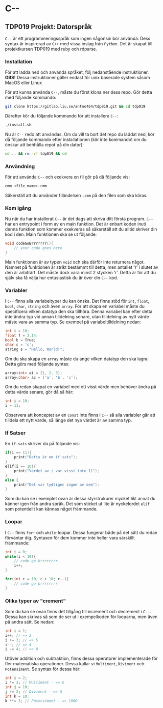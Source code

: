 # C--
## TDP019 Projekt: Datorspråk

```C--``` är ett programmeringsspråk som ingen någonsin bör använda. Dess syntax är inspirerad av ```C++``` med vissa inslag från ```Python```. Det är skapat till projektkursen TDP019 med ruby och rdparse. 

### Installation
För att ladda ned och använda språket, följ nedanstående instruktioner. **OBS!** Dessa instruktioner gäller endast för unix baserade system såsom MacOS eller Linux

För att kunna använda ```C--```, måste du först klona ner dess repo. Gör detta med följande kommando:
```Bash
git clone https://gitlab.liu.se/antno464/tdp019.git && cd tdp019
```
Därefter kör du följande kommando för att installera ```C--```:
```Bash
./install.sh
```
Nu är ```C--``` redo att användas. Om du vill ta bort det repo du laddat ned, kör då följande kommando efter installationen (kör inte kommandot om du önskar att behhålla repot på din dator):
```Bash
cd .. && rm -rf tdp019 && cd
```
### Användning
För att använda ```C--``` och exekvera en fil gör på då följande vis:
```Bash
cmm <file_name>.cmm
```
Säkerställ att du använder filändelsen ```.cmm``` på den filen som ska köras.

### Kom igång
Nu när du har installerat ```C--``` är det dags att skriva ditt första program. ```C--``` har en entrypoint i form av en main funktion. Det är enbart koden inuti denna funktion som kommer exekveras så säkerställ att du alltid skriver din kod i den. Main funktionen ska se ut följande:
```C
void codeGoBrrrrrrr(){
    // your code goes here
}
```
Main funktionen är av typen ```void``` och ska därför inte returnera något. Namnet på funktionen är strikt bestämmt till detta, men antallet 'r' i slutet av den är 
arbiträrt. Det måste dock vara minst 2 stycken 'r'. Detta är för att du själv ska få välja hur entusiastisk du är över din ```C--``` kod.

### Variabler
I ```C--``` finns alla variabeltyper du kan önska. Det finns stöd för ```int```, ```float```, ```bool```, ```char```, ```string``` och även ```array```.
För att skapa en variabel måste du specificera vilken datatyp den ska tillhöra. Denna variabel kan efter detta inte ändra typ vid annan tilldelning senare, utan 
tilldelning av nytt värde måste vara av samma typ. Se exempel på variabeltilldelning nedan:
```C
int i = 10;
float f = 3.14;
bool b = True;
char c = 'c';
string s = "Hello, World!";
```
Om du ska skapa en ```array``` måste du ange vilken datatyp den ska lagra. Detta görs med följande syntax:
```C
array<int> ai = [1, 2, 3];
array<char> ac = ['a', 'b', 'c'];
```
Om du redan skapat en variabel med ett visst värde men behöver ändra på detta värde senare, gör då så här:
```C
int i = 10;
i = 11;
```
Observera att konceptet av en ```const``` inte finns i ```C--``` så alla variabler går att tilldela ett nytt värde, så länge det nya värdet är av samma typ.

### If Satser
En ```if-sats``` skriver du på följande vis:
```C
if(i == 11){
    print("Detta är en if sats");
}
elif(i == 10){
    print("Värdet av i var visst inte 11");
}
else {
    print("Det var tydligen ingen av dem");
}
```
Som du kan se i exemplet ovan är dessa styrstrukurer mycket likt annat du känner igen från andra språk. Det som sticket ut lite är nyckelordet ```elif``` som
potentiellt kan kännas något främmande. 

### Loopar
I ```C--``` finns ```for```- och ```while```-loopar. Dessa fungerar både på det sätt du redan förväntar dig. Syntaxen för dem kommer inte heller vara särskillt 
främmande:
```C
int i = 0;
while(i < 10){
    // code go brrrrrrrr
    i++;
}

for(int c = 10; c > 10; c--){
    // code go brrrrrrrr
}
```
### Olika typer av "crement"
Som du kan se ovan finns det tillgång till increment och decrement i ```C--```. Dessa kan skrivas så som de ser ut i exempelkoden för looparna, men även på andra 
sätt. Se nedan:
```C
int i = 1;
i++; // => 2
i += 3; // => 5
i--; // => 4
i -= 4; // => 0
```
Utöver addition och subtraktion, finns dessa operatorer implementerade för fler matematiska operationer. Dessa kallar vi ```Multiment```, ```Diviment``` och 
```Potensiment```. Se syntax för dessa här:
```C
int i = 2;
i *= 3; // Multiment - => 6
int j = 10;
j /= 2; // Diviment - => 5
int k = 10;
k **= 3; // Potensiment - => 1000
```

